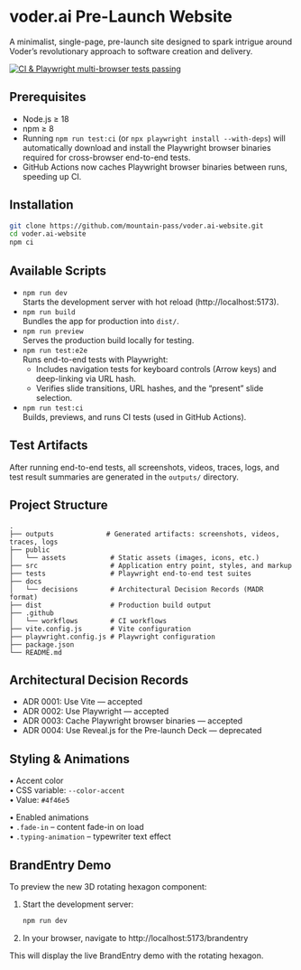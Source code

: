 # voder.ai Pre-Launch Website

A minimalist, single-page, pre-launch site designed to spark intrigue around Voder’s revolutionary approach to software creation and delivery.

[![CI & Playwright multi-browser tests passing](https://github.com/mountain-pass/voder.ai-website/actions/workflows/ci.yml/badge.svg?branch=main)](https://github.com/mountain-pass/voder.ai-website/actions)

## Prerequisites

- Node.js ≥ 18  
- npm ≥ 8  
- Running `npm run test:ci` (or `npx playwright install --with-deps`) will automatically download and install the Playwright browser binaries required for cross-browser end-to-end tests.  
- GitHub Actions now caches Playwright browser binaries between runs, speeding up CI.  

## Installation

```bash
git clone https://github.com/mountain-pass/voder.ai-website.git
cd voder.ai-website
npm ci
```

## Available Scripts

- `npm run dev`  
  Starts the development server with hot reload (http://localhost:5173).  
- `npm run build`  
  Bundles the app for production into `dist/`.  
- `npm run preview`  
  Serves the production build locally for testing.  
- `npm run test:e2e`  
  Runs end-to-end tests with Playwright:  
  - Includes navigation tests for keyboard controls (Arrow keys) and deep-linking via URL hash.  
  - Verifies slide transitions, URL hashes, and the “present” slide selection.  
- `npm run test:ci`  
  Builds, previews, and runs CI tests (used in GitHub Actions).

## Test Artifacts

After running end-to-end tests, all screenshots, videos, traces, logs, and test result summaries are generated in the `outputs/` directory.

## Project Structure

```
.
├── outputs             # Generated artifacts: screenshots, videos, traces, logs
├── public
│   └── assets           # Static assets (images, icons, etc.)
├── src                  # Application entry point, styles, and markup
├── tests                # Playwright end-to-end test suites
├── docs
│   └── decisions        # Architectural Decision Records (MADR format)
├── dist                 # Production build output
├── .github
│   └── workflows        # CI workflows
├── vite.config.js       # Vite configuration
├── playwright.config.js # Playwright configuration
├── package.json
└── README.md
```

## Architectural Decision Records

- ADR 0001: Use Vite — accepted  
- ADR 0002: Use Playwright — accepted  
- ADR 0003: Cache Playwright browser binaries — accepted  
- ADR 0004: Use Reveal.js for the Pre-launch Deck — deprecated  

## Styling & Animations

• Accent color  
  • CSS variable: `--color-accent`  
  • Value: `#4f46e5`

• Enabled animations  
  • `.fade-in` – content fade-in on load  
  • `.typing-animation` – typewriter text effect

## BrandEntry Demo

To preview the new 3D rotating hexagon component:

1. Start the development server:
   ```bash
   npm run dev
   ```
2. In your browser, navigate to http://localhost:5173/brandentry

This will display the live BrandEntry demo with the rotating hexagon.